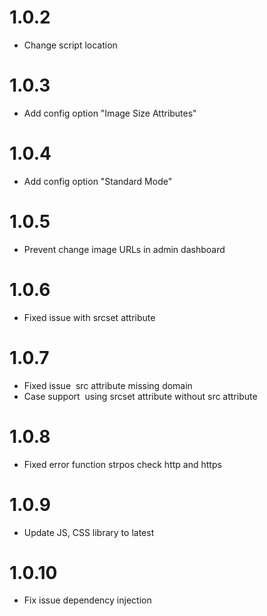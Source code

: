 # 1.0.2
- Change script location
# 1.0.3
- Add config option "Image Size Attributes"
# 1.0.4
- Add config option "Standard Mode"
# 1.0.5
- Prevent change image URLs in admin dashboard
# 1.0.6
- Fixed issue with srcset attribute
# 1.0.7
- Fixed issue <img> src attribute missing domain
- Case support <img> using srcset attribute without src attribute
# 1.0.8
- Fixed error function strpos check http and https 
# 1.0.9
- Update JS, CSS library to latest
# 1.0.10
- Fix issue dependency injection